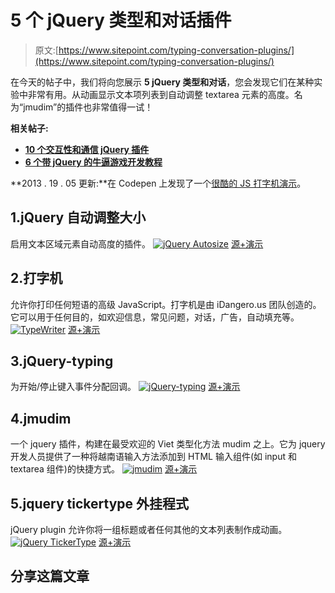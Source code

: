 # 5 个 jQuery 类型和对话插件

> 原文:[https://www.sitepoint.com/typing-conversation-plugins/](https://www.sitepoint.com/typing-conversation-plugins/)

在今天的帖子中，我们将向您展示 **5 jQuery 类型和对话**，您会发现它们在某种实验中非常有用。从动画显示文本项列表到自动调整 textarea 元素的高度。名为“jmudim”的插件也非常值得一试！

**相关帖子:**

*   [**10 个交互性和通信 jQuery 插件**](http://www.jquery4u.com/widgets/10-interactivity-communication-jquery-plugins/)
*   [**6 个带 jQuery 的牛逼游戏开发教程**](http://www.jquery4u.com/tutorials/6-awesome-game-development-tutorials-jquery/)

**2013 . 19 . 05 更新:**在 Codepen 上发现了一个[很酷的 JS 打字机演示](http://codepen.io/mightyuhu/pen/Ensct)。

## 1.jQuery 自动调整大小

启用文本区域元素自动高度的插件。
[![jQuery Autosize](../Images/cf422e7915878fd11b097bf0f639195c.png)](http://www.jacklmoore.com/autosize) 
[源+演示](http://www.jacklmoore.com/autosize)

## 2.打字机

允许你打印任何短语的高级 JavaScript。打字机是由 iDangero.us 团队创造的。它可以用于任何目的，如欢迎信息，常见问题，对话，广告，自动填充等。
[![TypeWriter](../Images/9bc92092ad0a81ef83934f19e5b88dce.png)](http://www.idangero.us/preview/?item=32) 
[源+演示](http://www.idangero.us/preview/?item=32)

## 3.jQuery-typing

为开始/停止键入事件分配回调。
[![jQuery-typing](../Images/587d2d3c7f969958b54c35411f17130f.png)](http://narf.pl/jquery-typing/) 
[源+演示](http://narf.pl/jquery-typing/)

## 4.jmudim

一个 jquery 插件，构建在最受欢迎的 Viet 类型化方法 mudim 之上。它为 jquery 开发人员提供了一种将越南语输入方法添加到 HTML 输入组件(如 input 和 textarea 组件)的快捷方式。
[![jmudim](../Images/1f74f6a11a978a68129e4d970020bde6.png)](http://code.google.com/p/jmudim/#Demo_&_Images) 
[源+演示](http://code.google.com/p/jmudim/#Demo_&_Images)

## 5.jquery tickertype 外挂程式

jQuery plugin 允许你将一组标题或者任何其他的文本列表制作成动画。
[![jQuery TickerType](../Images/a784809aa82fa6e82ce19cbd6dbaa5ea.png)](http://www.hungry-media.com/code/jQuery/tickerType/) 
[源+演示](http://www.hungry-media.com/code/jQuery/tickerType/)

## 分享这篇文章